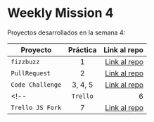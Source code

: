# Weekly Mission 4

Proyectos desarrollados en la semana 4:

| Proyecto | Práctica | Link al repo |
| ------------- |:-------------:| -----:|
|`fizzbuzz`|1|[Link al repo](https://github.com/OmarVenturaP/fizzbuzz1)|
|`PullRequest`|2|[Link al repo](https://github.com/OmarVenturaP/fizzbuzz)|
|`Code Challenge`|3, 4, 5|[Link al repo](https://github.com/OmarVenturaP/VisualThinkingApp)|
<!--|`Trello`|6|[Link al repo](https://github.com/LaunchX-InnovaccionVirtual/MissionNodeJS)|
|`Trello JS Fork`|7|[Link al repo](https://github.com/LaunchX-InnovaccionVirtual/MissionNodeJS)| -->
